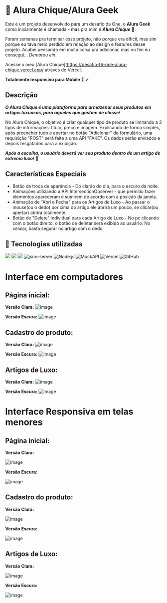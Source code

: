 # 💎 Alura Chique/Alura Geek 
Este é um projeto desenvolvido para um desafio da One, o **Alura Geek** como inicialmente é chamada - mas pra mim é ***Alura Chique*** 💍.

Foram semanas pra terminar esse projeto, não porque era difícil, mas sim porque eu tava meio perdido em relação ao design e features desse projeto. 
Acabei pensando em muita coisa pra adicionar, mas no fim eu consegui... _Demorou ein_.

Acesse o meu [Alura Chique](https://desafio-t6-one-alura-chique.vercel.app/ atráves do Vercel. 

**Totalmente responsivo para Mobile 📱** ✔

## Descrição
***O Alura Chique é uma plataforma para armazenar seus produtos em artigos luxuosos, para aqueles que gostam de classe!***

No Alura Chique, o objetivo é criar qualquer tipo de produto se limitando a 3 tipos de informações: titulo, preço e imagem.
Explicando de forma simples, após preencher tudo e apertar no botão "Adicionar" do formulário,
uma requisição "POST" será feita a uma API "FAKE". Os dados serão enviados e depois resgatados para a exibição.

***Após a escolha, o usuário deverá ver seu produto dentro de um artigo de extremo luxo!*** 💎

## Características Especiais
+ Botão de troca de aparência - Do clarão do dia, para o escuro da noite.
+ Animações utilizando a API IntersectionObserver - que permitiu fazer elementos apareceram e sumirem de acordo com a posição da janela.
+ Animação de "Abri e Fecha" para os Artigos de Luxo - Ao passar o mouse(ou o dedo) por cima do artigo ele abrirá um pouco, se clicar(ou apertar) abrirá totalmente.
+ Botão de "Delete" individual para cada Artigo de Luxo - No pc clicando com o botão direito, o botão de deletar será exibido ao usuário. No celular, basta segurar no artigo com o dedo.

## :dizzy: Tecnologias utilizadas

<div>
  <img src="https://img.shields.io/badge/HTML5-e34c26?style=for-the-badge&logo=html5&logoColor=white">
  <img src="https://img.shields.io/badge/CSS3-264de4?style=for-the-badge&logo=css3&logoColor=white">
  <img src="https://img.shields.io/badge/JavaScript-F7DF1E?style=for-the-badge&logo=javascript&logoColor=black">
  <img src="https://img.shields.io/badge/json--server-323330?style=for-the-badge&logo=json&logoColor=white" alt="json-server" />
  <img src="https://img.shields.io/badge/Node.js-339933?style=for-the-badge&logo=nodedotjs&logoColor=white" alt="Node.js" />
  <img src="https://img.shields.io/badge/MockAPI-ff69b4?style=for-the-badge&logoColor=white" alt="MockAPI" />
  <img src="https://img.shields.io/badge/Vercel-000000?style=for-the-badge&logo=vercel&logoColor=white" alt="Vercel" />
  <img src="https://img.shields.io/badge/GitHub%20Pages-222222?style=for-the-badge&logo=githubpages&logoColor=white" alt="GitHub">
</div>

# Interface em computadores
## Página inicial:

**Versão Clara:**
![image](https://github.com/MeSGuel/DesafioT6-One-AluraChique/assets/168838532/285a6e6b-4dca-4b3e-9e00-3e938d0421d0)

**Versão Escura:**
![image](https://github.com/MeSGuel/DesafioT6-One-AluraChique/assets/168838532/5dfa6b8e-2b69-4955-8e80-49e38c5edc84)


## Cadastro do produto:

**Versão Clara:**
![image](https://github.com/MeSGuel/DesafioT6-One-AluraChique/assets/168838532/40666b61-26d1-4571-99f0-bb2606aac412)

**Versão Escura:**
![image](https://github.com/MeSGuel/DesafioT6-One-AluraChique/assets/168838532/0e5c3536-f623-4a7c-9380-98b5b5120ce6)


## Artigos de Luxo:

**Versão Clara:**
![image](https://github.com/MeSGuel/DesafioT6-One-AluraChique/assets/168838532/593afc1d-2ce8-4a68-bd51-0e8842e85d89)

**Versão Escura:**
![image](https://github.com/MeSGuel/DesafioT6-One-AluraChique/assets/168838532/761de87a-9154-4bce-ba43-5e8bf645a16e)


# Interface Responsiva em telas menores
## Página inicial:

**Versão Clara:**

![image](https://github.com/MeSGuel/DesafioT6-One-AluraChique/assets/168838532/64a4913a-1865-4756-b5c4-2e00694734f0)


**Versão Escura:**

![image](https://github.com/MeSGuel/DesafioT6-One-AluraChique/assets/168838532/b5b495e2-b5bd-4e18-b7d3-f6ac402629fb)


## Cadastro do produto:
**Versão Clara:**

![image](https://github.com/MeSGuel/DesafioT6-One-AluraChique/assets/168838532/2535ee24-432c-4085-b4bf-b06322a60007)

**Versão Escura:**

![image](https://github.com/MeSGuel/DesafioT6-One-AluraChique/assets/168838532/8637d55f-c9be-4d41-95f7-d17c82f595dc)


## Artigos de Luxo:
**Versão Clara:**

![image](https://github.com/MeSGuel/DesafioT6-One-AluraChique/assets/168838532/6a3bf8c8-fef3-4f5a-a636-1eb643f2e6d4)

**Versão Escura:**

![image](https://github.com/MeSGuel/DesafioT6-One-AluraChique/assets/168838532/57047c24-f540-4e25-912e-1ceb8c782a93)



